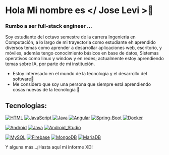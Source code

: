 # Hola Mi nombre es </ Jose Levi >👋 
### Rumbo a ser full-stack engineer ...
Soy estudiante del octavo semestre de la carrera Ingenieria en Computación, a lo largo de mi trayectoria como estudiante eh aprendido diversos temas como aprender a desarrollar aplicaciones web, escritorio, y móviles, además tengo conocimiento básicos en base de datos, Sistemas operativos como linux y window y en redes; actualmente estoy aprendiendo temas sobre IA, por parte de mi institución. 
- Estoy interesado en el mundo de la tecnologia y el desarrollo del software👀 
- Me considero que soy una persona que siempre está aprendiendo cosas nuevas de la tecnologia 🌱

## Tecnologías:

[![HTML](https://img.shields.io/badge/Html&Css-007396?style=for-the-badge&logo=html&logoColor=white&labelColor=101010)]()
[![JavaScript](https://img.shields.io/badge/JavaScript-F7DF1E?style=for-the-badge&logo=javascript&logoColor=white&labelColor=101010)]()
[![Java](https://img.shields.io/badge/Java-007396?style=for-the-badge&logo=java&logoColor=white&labelColor=101010)]()
[![Angular](https://img.shields.io/badge/Angular-007396?style=for-the-badge&logo=java&logoColor=white&labelColor=101010)]()
[![Spring-Boot](https://img.shields.io/badge/Spring-Boot-007396?style=for-the-badge&logo=java&logoColor=white&labelColor=101010)]()
[![Docker](https://img.shields.io/badge/Docker-007396?style=for-the-badge&logo=java&logoColor=white&labelColor=101010)]()
<br>

[![Android](https://img.shields.io/badge/Android-3DDC84?style=for-the-badge&logo=android&logoColor=white&labelColor=101010)]()
[![Java](https://img.shields.io/badge/Java-0095D5?style=for-the-badge&logo=kotlin&logoColor=white&labelColor=101010)]()
[![Android_Studio](https://img.shields.io/badge/Android_Studio-3DDC84?style=for-the-badge&logo=android-studio&logoColor=white&labelColor=101010)]()
</br>

[![MySQL](https://img.shields.io/badge/MySQL-4479A1?style=for-the-badge&logo=mysql&logoColor=white&labelColor=101010)]()
[![Firebase](https://img.shields.io/badge/Firebase-FFCA28?style=for-the-badge&logo=firebase&logoColor=white&labelColor=101010)]()
[![MongoDB](https://img.shields.io/badge/MongoDB-47A248?style=for-the-badge&logo=mongodb&logoColor=white&labelColor=101010)]()
[![MariaDB](https://img.shields.io/badge/MariaDB-007396?style=for-the-badge&logo=java&logoColor=white&labelColor=101010)]()

Y alguna más...¡Hasta aquí mi informe XD!


